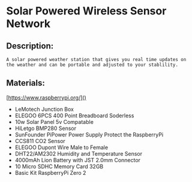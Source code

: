 # Solar Powered Wireless Sensor Network

## Description:

    A solar powered weather station that gives you real time updates on the weather and can be portable and adjusted to your stablility.
## Materials:
[https://www.raspberrypi.org/]()  
* LeMotech Junction Box  
* ELEGOO 6PCS 400 Point Breadboard Soderless  
* 10w Solar Panel 5v Compatable  
* HiLetgo BMP280 Sensor 
* SunFounder PiPower Power Supply Protect the RaspberryPi  
* CCS811 CO2 Sensor  
 * ELEGOO Dupont Wire Male to Female  
 * DHT22/AM2302 Humidity and Temperature Sensor  
 * 4000mAh Lion Battery with JST 2.0mm Connector  
 * 10 Micro SDHC Memory Card 32GB  
 * Basic Kit RaspberryPi Zero 2